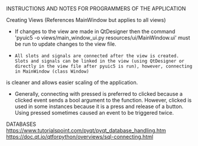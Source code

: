 INSTRUCTIONS AND NOTES FOR PROGRAMMERS OF THE APPLICATION

Creating Views (References MainWindow but applies to all views)
* If changes to the view are made in QtDesigner then the command 'pyuic5 -o views/main_window_ui.py resources/ui/MainWindow.ui' must be run to update changes to the view file.
*     All slots and signals are connected after the view is created. Slots and signals can be linked in the view (using QtDesigner or directly in the view file after pyuic5 is run), however, connecting in MainWindow (class Window)
is cleaner and allows easier scaling of the application.
* Generally, connecting with pressed is preferred to clicked because a clicked event sends a bool
argument to the function. However, clicked is used in some instances because it is a press and release
of a button. Using pressed sometimes caused an event to be triggered twice.


DATABASES
https://www.tutorialspoint.com/pyqt/pyqt_database_handling.htm
https://doc.qt.io/qtforpython/overviews/sql-connecting.html
